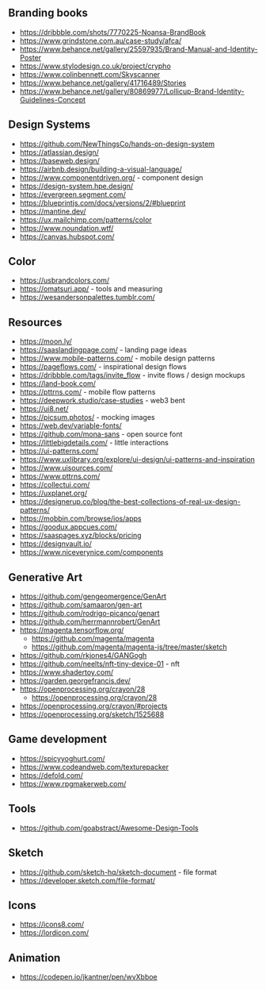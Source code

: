 ## Branding books

- https://dribbble.com/shots/7770225-Noansa-BrandBook
- https://www.grindstone.com.au/case-study/afca/
- https://www.behance.net/gallery/25597935/Brand-Manual-and-Identity-Poster
- https://www.stylodesign.co.uk/project/crypho
- https://www.colinbennett.com/Skyscanner
- https://www.behance.net/gallery/41716489/Stories
- https://www.behance.net/gallery/80869977/Lollicup-Brand-Identity-Guidelines-Concept

## Design Systems

- https://github.com/NewThingsCo/hands-on-design-system
- https://atlassian.design/
- https://baseweb.design/
- https://airbnb.design/building-a-visual-language/
- https://www.componentdriven.org/ - component design
- https://design-system.hpe.design/
- https://evergreen.segment.com/
- https://blueprintjs.com/docs/versions/2/#blueprint
- https://mantine.dev/
- https://ux.mailchimp.com/patterns/color
- https://www.noundation.wtf/
- https://canvas.hubspot.com/

## Color

- https://usbrandcolors.com/
- https://omatsuri.app/ - tools and measuring
- https://wesandersonpalettes.tumblr.com/

## Resources

- https://moon.ly/
- https://saaslandingpage.com/ - landing page ideas
- https://www.mobile-patterns.com/ - mobile design patterns
- https://pageflows.com/ - inspirational design flows
- https://dribbble.com/tags/invite_flow - invite flows / design mockups
- https://land-book.com/
- https://pttrns.com/ - mobile flow patterns
- https://deepwork.studio/case-studies - web3 bent
- https://ui8.net/
- https://picsum.photos/ - mocking images
- https://web.dev/variable-fonts/
- https://github.com/mona-sans - open source font
- https://littlebigdetails.com/ - little interactions
- https://ui-patterns.com/
- https://www.uxlibrary.org/explore/ui-design/ui-patterns-and-inspiration
- https://www.uisources.com/
- https://www.pttrns.com/
- https://collectui.com/
- https://uxplanet.org/
- https://designerup.co/blog/the-best-collections-of-real-ux-design-patterns/
- https://mobbin.com/browse/ios/apps
- https://goodux.appcues.com/
- https://saaspages.xyz/blocks/pricing
- https://designvault.io/
- https://www.niceverynice.com/components

## Generative Art

- https://github.com/gengeomergence/GenArt
- https://github.com/samaaron/gen-art
- https://github.com/rodrigo-picanco/genart
- https://github.com/herrmannrobert/GenArt
- https://magenta.tensorflow.org/
  - https://github.com/magenta/magenta
  - https://github.com/magenta/magenta-js/tree/master/sketch
- https://github.com/rkjones4/GANGogh
- https://github.com/neelts/nft-tiny-device-01 - nft
- https://www.shadertoy.com/
- https://garden.georgefrancis.dev/
- https://openprocessing.org/crayon/28
  - https://openprocessing.org/crayon/28
- https://openprocessing.org/crayon/#projects
- https://openprocessing.org/sketch/1525688

## Game development

- https://spicyyoghurt.com/
- https://www.codeandweb.com/texturepacker
- https://defold.com/
- https://www.rpgmakerweb.com/

## Tools

- https://github.com/goabstract/Awesome-Design-Tools

## Sketch

- https://github.com/sketch-hq/sketch-document - file format
- https://developer.sketch.com/file-format/

## Icons

- https://icons8.com/
- https://lordicon.com/

## Animation

- https://codepen.io/jkantner/pen/wvXbboe